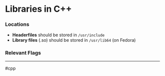 # Libraries in C++


### Locations

- **Headerfiles** should be stored in `/usr/include`
- **Library files** (.so) should be stored in `/usr/lib64` (on Fedora)

### Relevant Flags

---
#cpp

